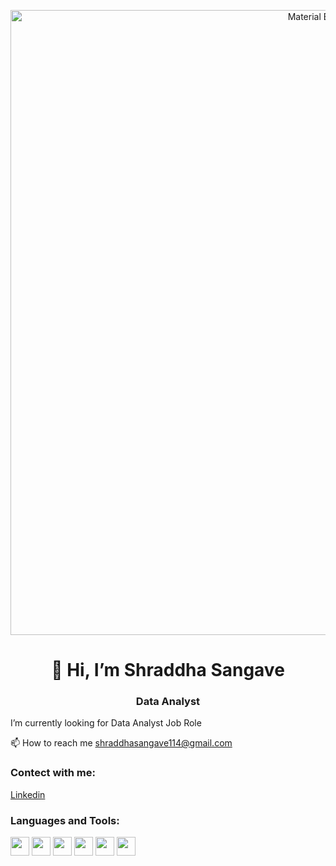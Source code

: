 
<p align="center">
    <img width="1000" src="https://github.com/shraddhasangave99/Accenture-Social_Buzz-Data_Analysis/assets/153710836/9406bf5e-7283-48d5-beb3-4da00a31d25d" alt="Material Bread logo">
</p>
 <h1 align="center">👋 Hi, I’m Shraddha Sangave</h1>

<h3 align="center">Data Analyst</h3>

  I’m currently looking for Data Analyst Job Role

📫 How to reach me shraddhasangave114@gmail.com

<h3>Contect with me:</h3> 

[Linkedin](https://www.linkedin.com/in/shraddhasangave/)

<h3>Languages and Tools:</h3> 
<p><img width="30" src="https://github.com/shraddhasangave99/Accenture-Social_Buzz-Data_Analysis/assets/153710836/9c45601c-f00c-4214-a922-cbb612c1161c">   <img width="30" src="https://github.com/shraddhasangave99/Accenture-Social_Buzz-Data_Analysis/assets/153710836/56e0b5fe-72fe-4d3c-a6ad-57b1c433595d">   <img width="30" src="https://github.com/shraddhasangave99/Accenture-Social_Buzz-Data_Analysis/assets/153710836/7680377c-f7d8-4588-8d80-c265be13acbe">   <img width="30" src="https://github.com/shraddhasangave99/Accenture-Social_Buzz-Data_Analysis/assets/153710836/e4449cf5-6276-48ec-b90b-97eb478188d8">   <img width="30" src="https://github.com/shraddhasangave99/Accenture-Social_Buzz-Data_Analysis/assets/153710836/b93ad2db-ea3b-4ee6-b5ca-62403dcb952a">   <img width="30" src="https://github.com/shraddhasangave99/Accenture-Social_Buzz-Data_Analysis/assets/153710836/74801c95-7569-4928-bf27-aa95c80b1c75"></p>



<!---
shraddhasangave99/shraddhasangave99 is a ✨ special ✨ repository because its `README.md` (this file) appears on your GitHub profile.
You can click the Preview link to take a look at your changes.
--->
